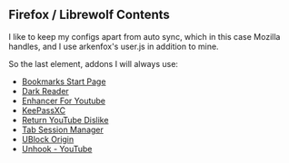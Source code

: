 ## Firefox / Librewolf Contents
I like to keep my configs apart from auto sync, which in this case Mozilla handles, and I use arkenfox's user.js in addition to mine.

So the last element, addons I will always use:
* [Bookmarks Start Page](https://addons.mozilla.org/en-US/firefox/addon/bookmarks-start-page/)
* [Dark Reader](https://addons.mozilla.org/en-US/firefox/addon/darkreader/)
* [Enhancer For Youtube](https://addons.mozilla.org/en-US/firefox/addon/enhancer-for-youtube/)
* [KeePassXC](https://addons.mozilla.org/en-US/firefox/addon/keepassxc-browser/)
* [Return YouTube Dislike](https://addons.mozilla.org/en-US/firefox/addon/return-youtube-dislikes/)
* [Tab Session Manager](https://addons.mozilla.org/en-US/firefox/addon/tab-session-manager/)
* [UBlock Origin](https://addons.mozilla.org/en-US/firefox/addon/ublock-origin/)
* [Unhook - YouTube](https://addons.mozilla.org/en-US/firefox/addon/youtube-recommended-videos/)

